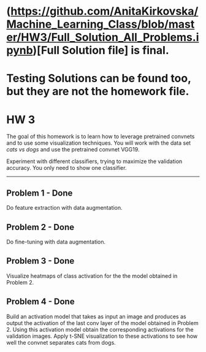 # (https://github.com/AnitaKirkovska/Machine_Learning_Class/blob/master/HW3/Full_Solution_All_Problems.ipynb)[Full Solution file] is final. 
# Testing Solutions can be found too, but they are not the homework file. 

# HW 3

The goal of this homework is to learn how to leverage pretrained convnets and to use some visualization techniques.
You will work with the data set *cats vs dogs* and use the pretrained convnet VGG19.

Experiment with different classifiers, trying to maximize the validation accuracy. You only need to show one classifier.

---

## Problem 1 - Done

Do feature extraction with data augmentation.

## Problem 2 - Done

Do fine-tuning with data augmentation. 

## Problem 3 - Done

Visualize heatmaps of class activation for the the model obtained in Problem 2.

## Problem 4 - Done

Build an activation model that takes as input an image and produces as output the activation of the last conv layer of the model obtained in Problem 2. Using this activation model obtain the corresponding activations for the validation images. Apply t-SNE visualization to these activations to see how well the convnet separates cats from dogs.
